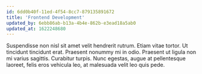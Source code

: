 ```yaml
---
id: 6dd0b40f-11ed-4f54-8cc7-879135891672
title: 'Frontend Development'
updated_by: 6ebb86ab-b13a-4b4e-862b-e3ead18a5ab0
updated_at: 1622248680
---
```

Suspendisse non nisl sit amet velit hendrerit rutrum. Etiam vitae tortor. Ut tincidunt tincidunt erat. Praesent nonummy mi in odio. Praesent ut ligula non mi varius sagittis. Curabitur turpis. Nunc egestas, augue at pellentesque laoreet, felis eros vehicula leo, at malesuada velit leo quis pede.
